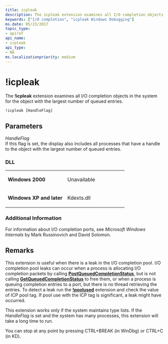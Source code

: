 ```yaml
---
title: icpleak
description: The icpleak extension examines all I/O completion objects in the system for the object with the largest number of queued entries.
keywords: ["I/O completion", "icpleak Windows Debugging"]
ms.date: 05/23/2017
topic_type:
- apiref
api_name:
- icpleak
api_type:
- NA
ms.localizationpriority: medium
---
```


# !icpleak


The **!icpleak** extension examines all I/O completion objects in the system for the object with the largest number of queued entries.

```dbgcmd
!icpleak [HandleFlag]
```

## <span id="Parameters"></span><span id="parameters"></span><span id="PARAMETERS"></span>Parameters


<span id="_______HandleFlag______"></span><span id="_______handleflag______"></span><span id="_______HANDLEFLAG______"></span> *HandleFlag*   
If this flag is set, the display also includes all processes that have a handle to the object with the largest number of queued entries.

### <span id="DLL"></span><span id="dll"></span>DLL

<table>
<colgroup>
<col width="50%" />
<col width="50%" />
</colgroup>
<tbody>
<tr class="odd">
<td align="left"><p><strong>Windows 2000</strong></p></td>
<td align="left"><p>Unavailable</p></td>
</tr>
<tr class="even">
<td align="left"><p><strong>Windows XP and later</strong></p></td>
<td align="left"><p>Kdexts.dll</p></td>
</tr>
</tbody>
</table>

 

### <span id="Additional_Information"></span><span id="additional_information"></span><span id="ADDITIONAL_INFORMATION"></span>Additional Information

For information about I/O completion ports, see *Microsoft Windows Internals* by Mark Russinovich and David Solomon. 

Remarks
-------

This extension is useful when there is a leak in the I/O completion pool. I/O completion pool leaks can occur when a process is allocating I/O completion packets by calling [**PostQueuedCompletionStatus**](/windows/desktop/FileIO/postqueuedcompletionstatus), but is not calling [**GetQueuedCompletionStatus**](/windows/win32/api/ioapiset/nf-ioapiset-getqueuedcompletionstatus) to free them, or when a process is queuing completion entries to a port, but there is no thread retrieving the entries. To detect a leak run the [**!poolused**](-poolused.md) extension and check the value of ICP pool tag. If pool use with the ICP tag is significant, a leak might have occurred.

This extension works only if the system maintains type lists. If the *HandleFlag* is set and the system has many processes, this extension will take a long time to run.

You can stop at any point by pressing CTRL+BREAK (in WinDbg) or CTRL+C (in KD).

 

